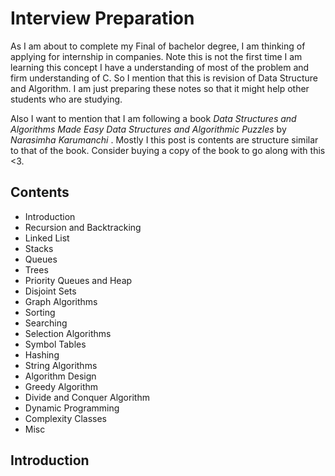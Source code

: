 # Interview Preparation

As I am  about to complete my Final of bachelor degree, I am thinking of applying for internship in companies. Note this is not the first time I am learning this concept I have a understanding of most of the problem and firm understanding of C. So I mention that this is revision of Data Structure and Algorithm. I am just preparing these notes so that it might help other students who are studying.

Also I want to mention that I am following a book *Data Structures and Algorithms Made Easy Data Structures and Algorithmic Puzzles* by *Narasimha Karumanchi* . Mostly I this post is contents are structure similar to that of the book. Consider buying a copy of the book to go along with this <3.

## Contents 

- Introduction
- Recursion and Backtracking
- Linked List
- Stacks
- Queues
- Trees
- Priority Queues and Heap
- Disjoint Sets
- Graph Algorithms
- Sorting
- Searching
- Selection Algorithms
- Symbol Tables
- Hashing
- String Algorithms
- Algorithm Design
- Greedy Algorithm
- Divide and Conquer Algorithm
- Dynamic Programming
- Complexity Classes
- Misc

## Introduction



